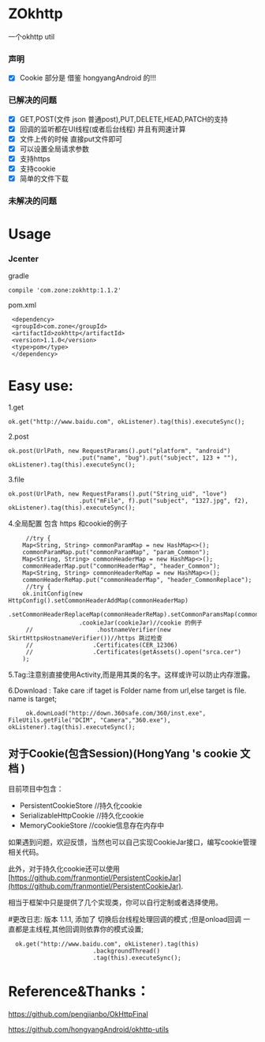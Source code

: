 # ZOkhttp

一个okhttp util

### 声明
- [x] Cookie 部分是 借鉴  hongyangAndroid 的!!!

### 已解决的问题
- [x] GET,POST(文件 json 普通post),PUT,DELETE,HEAD,PATCH的支持
- [x] 回调的监听都在UI线程(或者后台线程) 并且有网速计算
- [x] 文件上传的时候 直接put文件即可
- [x] 可以设置全局请求参数
- [x] 支持https
- [x] 支持cookie
- [x] 简单的文件下载

### 未解决的问题

# Usage

### Jcenter
gradle

    compile 'com.zone:zokhttp:1.1.2'
pom.xml

     <dependency>
     <groupId>com.zone</groupId>
     <artifactId>zokhttp</artifactId>
     <version>1.1.0</version>
     <type>pom</type>
     </dependency>
    
    
# Easy use:
1.get
  
    ok.get("http://www.baidu.com", okListener).tag(this).executeSync();

2.post

    ok.post(UrlPath, new RequestParams().put("platform", "android")
                        .put("name", "bug").put("subject", 123 + ""), okListener).tag(this).executeSync();
3.file

    ok.post(UrlPath, new RequestParams().put("String_uid", "love")
                        .put("mFile", f).put("subject", "1327.jpg", f2), okListener).tag(this).executeSync();

4.全局配置  包含 https  和cookie的例子
      
         //try {
        Map<String, String> commonParamMap = new HashMap<>();
        commonParamMap.put("commonParamMap", "param_Common");
        Map<String, String> commonHeaderMap = new HashMap<>();
        commonHeaderMap.put("commonHeaderMap", "header_Common");
        Map<String, String> commonHeaderReMap = new HashMap<>();
        commonHeaderReMap.put("commonHeaderMap", "header_CommonReplace");
         //try {
        ok.initConfig(new HttpConfig().setCommonHeaderAddMap(commonHeaderMap)
                        .setCommonHeaderReplaceMap(commonHeaderReMap).setCommonParamsMap(commonParamMap)
                        .cookieJar(cookieJar)//cookie 的例子
         //                  .hostnameVerifier(new SkirtHttpsHostnameVerifier())//https 跳过检查
         //					.Certificates(CER_12306)
         //					.Certificates(getAssets().open("srca.cer")
        );

5.Tag:注意别直接使用Activity,而是用其类的名字。这样或许可以防止内存泄露。

6.Download : Take care :if taget is Folder name  from url,else  target is file. name is target;

         ok.downLoad("http://down.360safe.com/360/inst.exe", FileUtils.getFile("DCIM", "Camera","360.exe"), okListener).tag(this).executeSync();

## 对于Cookie(包含Session)(HongYang 's cookie 文档 )

目前项目中包含：

* PersistentCookieStore //持久化cookie
* SerializableHttpCookie //持久化cookie
* MemoryCookieStore //cookie信息存在内存中

如果遇到问题，欢迎反馈，当然也可以自己实现CookieJar接口，编写cookie管理相关代码。

此外，对于持久化cookie还可以使用[https://github.com/franmontiel/PersistentCookieJar](https://github.com/franmontiel/PersistentCookieJar).

相当于框架中只是提供了几个实现类，你可以自行定制或者选择使用。

#更改日志:
版本 1.1.1, 添加了 切换后台线程处理回调的模式 ;但是onload回调 一直都是主线程,其他回调则依靠你的模式设置;

      ok.get("http://www.baidu.com", okListener).tag(this)
                            .backgroundThread()
                            .tag(this).executeSync();

# Reference&Thanks：

https://github.com/pengjianbo/OkHttpFinal

https://github.com/hongyangAndroid/okhttp-utils